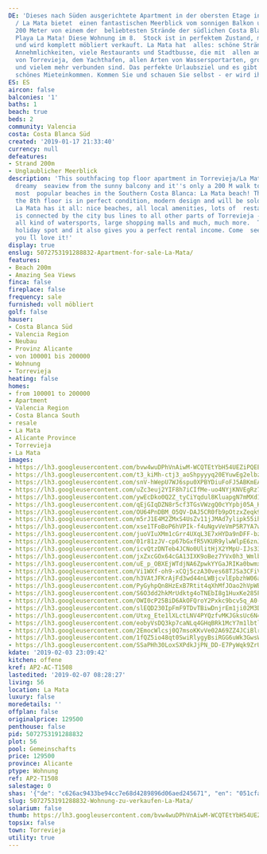 ```yaml
---
DE: 'Dieses nach Süden ausgerichtete Apartment in der obersten Etage in Torrevieja
  / La Mata bietet  einen fantastischen Meerblick vom sonnigen Balkon und ist nur
  200 Meter von einem der  beliebtesten Strände der südlichen Costa Blanca entfernt:
  Playa La Mata! Diese Wohnung im 8.  Stock ist in perfektem Zustand, modern eingerichtet
  und wird komplett möbliert verkauft. La Mata hat  alles: schöne Strände, alle lokalen
  Annehmlichkeiten, viele Restaurants und Stadtbusse, die mit  allen anderen Teilen
  von Torrevieja, dem Yachthafen, allen Arten von Wassersportarten, großen  Einkaufszentren
  und vielem mehr verbunden sind. Das perfekte Urlaubsziel und es gibt Ihnen auch  ein
  schönes Mieteinkommen. Kommen Sie und schauen Sie selbst - er wird ihnen sehr gefallen.'
ES: ES
aircon: false
balconies: '1'
baths: 1
beach: true
beds: 2
community: Valencia
costa: Costa Blanca Süd
created: '2019-01-17 21:33:40'
currency: null
defeatures:
- Strand 200m
- Unglaublicher Meerblick
description: 'This southfacing top floor apartment in Torrevieja/La Mata offers a
  dreamy  seaview from the sunny balcony and it''s only a 200 M walk to one of the
  most  popular beaches in the Southern Costa Blanca: La Mata beach! This apartment  on
  the 8th floor is in perfect condition, modern design and will be sold fully  furnished.
  La Mata has it all: nice beaches, all local amenities, lots of  restaurants, and
  is connected by the city bus lines to all other parts of Torrevieja -  the marina,
  all kind of watersports, large shopping malls and much, much more.  The perfect
  holiday spot and it also gives you a perfect rental income. Come  see for yourself,
  you ́ll love it!'
display: true
enslug: 5072753191288832-Apartment-for-sale-La-Mata/
features:
- Beach 200m
- Amazing Sea Views
finca: false
fireplace: false
frequency: sale
furnished: voll möbliert
golf: false
hauser:
- Costa Blanca Süd
- Valencia Region
- Neubau
- Provinz Alicante
- von 100001 bis 200000
- Wohnung
- Torrevieja
heating: false
homes:
- from 100001 to 200000
- Apartment
- Valencia Region
- Costa Blanca South
- resale
- La Mata
- Alicante Province
- Torrevieja
- La Mata
images:
- https://lh3.googleusercontent.com/bvw4wuDPhVnAiwM-WCQTEtYbH54UEZiPQEBBWtYw6gz4pkmzm4xxKIrR7czo4FI2kzYRNAMs9J0ejmZFKMp2VA=w640-rj-e30-l100
- https://lh3.googleusercontent.com/t3_kiMh-ctj3_aoShpyyyq20EYuwEg2elbzxLaqn3wR7WuzZjNARFRGS4thiG0va2TasGZ57_HbcQHkVrpvO=w640-rj-e30-l100
- https://lh3.googleusercontent.com/snV-hWepU7WJ6spu0XPBYDiuFoFJ5ABKmEABDekJwVFi50gXNpvkNkIe9DoW-zz3AlkWkS_KOliMkp9gHd5TCg=w640-rj-e30-l100
- https://lh3.googleusercontent.com/uZc3euj2YIF8h7iCIfMe-uo4NYjKNVEgRz7RdJo6ZqqCRILyYb9a9dr7stWpzinAwvS7BCTtW5V4eX-Z6XHtJg=w640-rj-e30-l100
- https://lh3.googleusercontent.com/ywEcDko0Q2Z_tyCiYqdul8KluapgN7mMXdIk2UEMfN0QU-FH5zDvK4ZCbhuznhQsgd6nNBqXi96up_Kcw_nGdQ=w640-rj-e30-l100
- https://lh3.googleusercontent.com/qEjGIqDZN8r5cf3TGsVWzgQ0cYYpbj05A_HtsMnerJ1Ks6_VRf2vKSWBgMxnvVJEdcTI9dpv-x33ldQeHttb=w640-rj-e30-l100
- https://lh3.googleusercontent.com/OU64PnDBM_O5QV-DAJ5CR0fb9pOtzxZeqk9Me80HfBAgAacfgxm7aYe1R2DZYT8WABsYU6MOVcPKgOlMpbY=w640-rj-e30-l100
- https://lh3.googleusercontent.com/m5rJ1E4M2ZMxS4UsZv11jJMAd7ylipk55iheLSa8_LXlehzZVP0-M-euEcZkfQMEZTcPX0W6wWSElVqAN6r8=w640-rj-e30-l100
- https://lh3.googleusercontent.com/xse1TFoBoP6hVPIk-f4uNgvVeVmP5R7YA7wrOAJHiKJWjAK32_jj_wad1JT0llxEik-rOmF3afHoc1mLhnHKwQ=w640-rj-e30-l100
- https://lh3.googleusercontent.com/juoVIuXMm1cGrr4UXqL3E7xHYDa9nDFF-bzxfifwQ1m8OhlJanAZyJBqs5vwx_W-xBlkoEDbeM7zV3ezzcg=w640-rj-e30-l100
- https://lh3.googleusercontent.com/01r81zJV-cp67bGxfR5VKUR9ylwWlpE6znJAK3-rcv2FhiaUja8XhPoDIkLN3DSafcw4vokX86naVJHLCd0=w640-rj-e30-l100
- https://lh3.googleusercontent.com/icvQtzDNTeb4JCNo0UlitHjX2YMpU-IJs331-Ivn3xSAgtTCeTgTQ4JNlmAglKuPhwFBhIl42tsn2xoE-vA=w640-rj-e30-l100
- https://lh3.googleusercontent.com/jxZxcGOx64cGA13IXK9oBez7YVx0h3_WmlbyyLZaMI9BwbymkJJk8Z7SI2XxhPe3E2bS2WWz3Rtq6t-s2pEa=w640-rj-e30-l100
- https://lh3.googleusercontent.com/uE_p_OBXEjWTdjNA6ZpwkYYGaJRIKa0bwmx831JkzwW-Pg7UKZ85FiKTdqBZWCjdpPYOm5jQpJ12OixoC-ui=w640-rj-e30-l100
- https://lh3.googleusercontent.com/Vi1WXf-oh9-xCQj5czA30ves68TJSa3CFiVlr2nOdyrGc7JpZqHV2j0jacXmUertIMrVwXgh-Rseya80RO8=w640-rj-e30-l100
- https://lh3.googleusercontent.com/h3VAtJFKrAjFd3wd44nLWBjcvlEpbzhW06aXQHsmR3U5-qB-nHxOLYufsP_aasDj8E61RqlRKQYfaDt69TOp=w640-rj-e30-l100
- https://lh3.googleusercontent.com/PyGyhpQn8HzExB7Rtit4qXhMfJOao2hVpWBn2pApMeH00MMQysgoKP6SHAcxVNoDJGISNoKJw9rvndhetigY=w640-rj-e30-l100
- https://lh3.googleusercontent.com/S6O3dd2hkMrUdktg4oTNEbI8g1HuxKe285PblvXzduqPtdExFiYoC-xop2pyPwk-XfSnULZMpqqomAnt7ouP=w640-rj-e30-l100
- https://lh3.googleusercontent.com/OWI0cP25BiD6AkOFQroY2Pxkc9bcv5q_A0-RrRHvV77IcWVFcaM868lRCSTY8IL982zVvDQ3uM_VyMaIfzmf=w640-rj-e30-l100
- https://lh3.googleusercontent.com/slEQD230IpFmF9TDvTBiwDnjrEm1ji02M3DgmfnQgQWsvCc2s88FCWspMMuwKJ86-KJNF8yqVYf1q-0WGW17hA=w640-rj-e30-l100
- https://lh3.googleusercontent.com/Utxg_Ete1lXLctLNV4PYQzfvMKJGksUc6N4_3WNu9BLADN2ghEkIS9Z8ol_3JmISLsyEJF8yI0uzRY1s6ynv=w640-rj-e30-l100
- https://lh3.googleusercontent.com/eobyVsDQ3kp7caNLq4GHqBRk1McY7m1lbtlOlUInAxybuYmcWIqJ5A1q1h-fwvoBmGsztX_LmFixNTn02q4n=w640-rj-e30-l100
- https://lh3.googleusercontent.com/2EmocWlcsj0Q7msoKKvVe02A69ZZ4JCiBlrtgLVGa9AmLrUDBvziPA1mHTbTYXBiqef8oXVlDLQSsEBqf-6r=w640-rj-e30-l100
- https://lh3.googleusercontent.com/1fQZ5io48qt0SwiRlygyBsiRGG6uWk3GwsWOMC-Z8UrCIj7gJbW839P7bkSvLhdgQR3cWnNHdd_4NLNqUBQ=w640-rj-e30-l100
- https://lh3.googleusercontent.com/SSaPHh30LoxSXPdkJjPN_DD-E7PyWqk9ZrU7a5eTaFrMUVssK9EwmEvlmX_05A0uuIkSVo61kv8HmC1yrPw=w640-rj-e30-l100
kdate: '2019-02-03 23:09:42'
kitchen: offene
kref: AP2-AC-T1508
lastedited: '2019-02-07 08:28:27'
living: 56
location: La Mata
luxury: false
moredetails: ''
offplan: false
originalprice: 129500
penthouse: false
pid: 5072753191288832
plot: 56
pool: Gemeinschafts
price: 129500
province: Alicante
ptype: Wohnung
ref: AP2-T1508
salestage: 0
shas: '{"de": "c626ac9433be94cc7e68d4289896d06aed245671", "en": "051cfa567dda9c28b7a0ab7b6f2fbb15752648ca"}'
slug: 5072753191288832-Wohnung-zu-verkaufen-La-Mata/
solarium: false
thumb: https://lh3.googleusercontent.com/bvw4wuDPhVnAiwM-WCQTEtYbH54UEZiPQEBBWtYw6gz4pkmzm4xxKIrR7czo4FI2kzYRNAMs9J0ejmZFKMp2VA=w400-h240-n-rj-e30-l100
topsix: false
town: Torrevieja
utility: true
---
```

